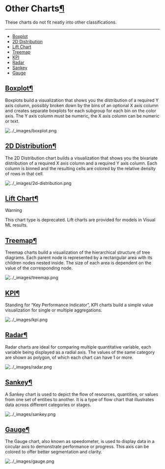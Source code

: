 Other Charts[¶](#other-charts "Permalink to this heading")
==========================================================


These charts do not fit neatly into other classifications.




---



* [Boxplot](#boxplot)
* [2D Distribution](#d-distribution)
* [Lift Chart](#lift-chart)
* [Treemap](#treemap)
* [KPI](#kpi)
* [Radar](#radar)
* [Sankey](#sankey)
* [Gauge](#gauge)




[Boxplot](#id1)[¶](#boxplot "Permalink to this heading")
--------------------------------------------------------


Boxplots build a visualization that shows you the distribution of a required Y axis column, possibly broken down by the bins of an optional X axis column and creates separate boxplots for each subgroup for each bin on the color axis. The Y axis column must be numeric, the X axis column can be numeric or text.


![../_images/boxplot.png](../_images/boxplot.png)


[2D Distribution](#id2)[¶](#d-distribution "Permalink to this heading")
-----------------------------------------------------------------------


The 2D Distribution chart builds a visualization that shows you the bivariate distribution of a required X axis column and a required Y axis column. Each column is binned and the resulting cells are colored by the relative density of rows in that cell.


![../_images/2d-distribution.png](../_images/2d-distribution.png)


[Lift Chart](#id3)[¶](#lift-chart "Permalink to this heading")
--------------------------------------------------------------



Warning


This chart type is deprecated. Lift charts are provided for models in Visual ML results.





[Treemap](#id4)[¶](#treemap "Permalink to this heading")
--------------------------------------------------------


Treemap charts build a visualization of the hierarchical structure of tree diagrams. Each parent node is represented by a rectangular area with its children nodes nested inside. The size of each area is dependent on the value of the corresponding node.


![../_images/treemap.png](../_images/treemap.png)


[KPI](#id5)[¶](#kpi "Permalink to this heading")
------------------------------------------------


Standing for “Key Performance Indicator”, KPI charts build a simple value visualization for single or multiple aggregations.


![../_images/kpi.png](../_images/kpi.png)


[Radar](#id6)[¶](#radar "Permalink to this heading")
----------------------------------------------------


Radar charts are ideal for comparing multiple quantitative variable, each variable being displayed as a radial axis. The values of the same category are shown as polygon, of which each chart can have 1 or more.


![../_images/radar.png](../_images/radar.png)


[Sankey](#id7)[¶](#sankey "Permalink to this heading")
------------------------------------------------------


A Sankey chart is used to depict the flow of resources, quantities, or values from one set of entities to another. It is a type of flow chart that illustrates data across different categories or stages.


![../_images/sankey.png](../_images/sankey.png)


[Gauge](#id8)[¶](#gauge "Permalink to this heading")
----------------------------------------------------


The Gauge chart, also known as speedometer, is used to display data in a circular axis to demonstrate performance or progress. This axis can be colored to offer better segmentation and clarity.


![../_images/gauge.png](../_images/gauge.png)
